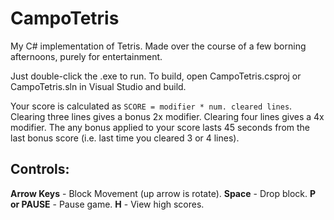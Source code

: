 CampoTetris
===========

My C# implementation of Tetris. Made over the course of a few borning afternoons, purely for entertainment.

Just double-click the .exe to run.  To build, open CampoTetris.csproj or CampoTetris.sln in Visual Studio and build.

Your score is calculated as `SCORE = modifier * num. cleared lines`.  Clearing three lines gives a bonus 2x modifier.  Clearing four lines gives a 4x modifier.  The any bonus applied to your score lasts 45 seconds from the last bonus score (i.e. last time you cleared 3 or 4 lines).

## Controls:
**Arrow Keys** - Block Movement (up arrow is rotate).
**Space** - Drop block.
**P or PAUSE** - Pause game.
**H** - View high scores.